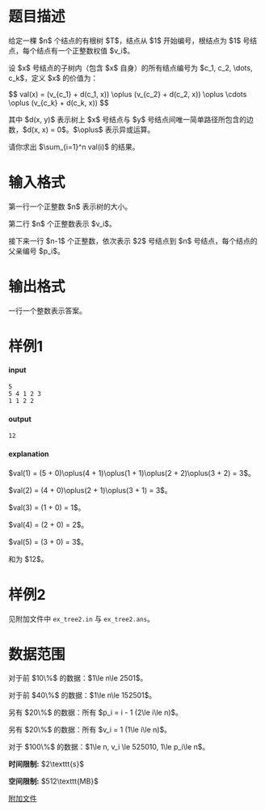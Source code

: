 # 题目描述

<p>给定一棵 $n$ 个结点的有根树 $T$，结点从 $1$ 开始编号，根结点为 $1$ 号结点，每个结点有一个正整数权值 $v_i$。</p>
<p>设 $x$ 号结点的子树内（包含 $x$ 自身）的所有结点编号为 $c_1, c_2, \dots, c_k$，定义 $x$ 的价值为：</p>
<p>$$
val(x) = (v_{c_1} + d(c_1, x)) \oplus (v_{c_2} + d(c_2, x)) \oplus \cdots \oplus (v_{c_k} + d(c_k, x))
$$</p>
<p>其中 $d(x, y)$ 表示树上 $x$ 号结点与 $y$ 号结点间唯一简单路径所包含的边数，$d(x, x) = 0$。$\oplus$ 表示异或运算。</p>
<p>请你求出 $\sum_{i=1}^n val(i)$ 的结果。</p>

# 输入格式


<p>第一行一个正整数 $n$ 表示树的大小。</p>
<p>第二行 $n$ 个正整数表示 $v_i$。</p>
<p>接下来一行 $n-1$ 个正整数，依次表示 $2$ 号结点到 $n$ 号结点，每个结点的父亲编号 $p_i$。</p>

# 输出格式


<p>一行一个整数表示答案。</p>

# 样例1


<h4>input</h4>
<pre><code class="sh_plain">5
5 4 1 2 3
1 1 2 2</code></pre>
<h4>output</h4>
<pre><code class="sh_plain">12</code></pre>
<h4>explanation</h4>
<p>$val(1) = (5 + 0)\oplus(4 + 1)\oplus(1 + 1)\oplus(2 + 2)\oplus(3 + 2) = 3$。</p>
<p>$val(2) = (4 + 0)\oplus(2 + 1)\oplus(3 + 1) = 3$。</p>
<p>$val(3) = (1 + 0) = 1$。</p>
<p>$val(4) = (2 + 0) = 2$。</p>
<p>$val(5) = (3 + 0) = 3$。</p>
<p>和为 $12$。</p>

# 样例2


<p>见附加文件中 <code>ex_tree2.in</code> 与 <code>ex_tree2.ans</code>。</p>

# 数据范围


<p>对于前 $10\%$ 的数据：$1\le n\le 2501$。</p>
<p>对于前 $40\%$ 的数据：$1\le n\le 152501$。</p>
<p>另有 $20\%$ 的数据：所有 $p_i = i - 1 (2\le i\le n)$。</p>
<p>另有 $20\%$ 的数据：所有 $v_i = 1 (1\le i\le n)$。</p>
<p>对于 $100\%$ 的数据：$1\le n, v_i \le 525010, 1\le p_i\le n$。</p>
<p><strong>时间限制:</strong> $2\texttt{s}$</p>
<p><strong>空间限制:</strong> $512\texttt{MB}$</p>
<p><a href="http://uoj.ac/download.php?type=problem&amp;id=543">附加文件</a></p>
